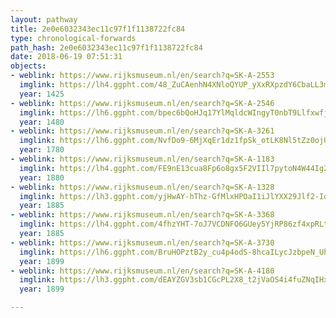 ```yaml
---
layout: pathway
title: 2e0e6032343ec11c97f1f1138722fc84
type: chronological-forwards
path_hash: 2e0e6032343ec11c97f1f1138722fc84
date: 2018-06-19 07:51:31
objects:
- weblink: https://www.rijksmuseum.nl/en/search?q=SK-A-2553
  imglink: https://lh4.ggpht.com/48_ZuCAenhN4XNloQYUP_yXxRXpzdY6CbaLL3mTBgAslMY_SCAMx9pePIiG0BM_8aEA1b_CiNWRvzOSqc4EVAaXSIQ=s200
  year: 1425
- weblink: https://www.rijksmuseum.nl/en/search?q=SK-A-2546
  imglink: https://lh6.ggpht.com/bpec6bQoHJq17YlMqldcWIngyT0nbT9Llfxwfj69cUjJHOeCgxV8G9iqMPw4YLEz54ff5YdVbO5RUmNPaLjTQqxpNdo=s200
  year: 1480
- weblink: https://www.rijksmuseum.nl/en/search?q=SK-A-3261
  imglink: https://lh6.ggpht.com/NvfDo9-6MjXqEr1dz1fpSk_otLK8Nl5tZz0ojUlgwY3M2Owu9RnI-fLpPb94OvWDt6-fXhE0dbiNjnAUY49J7q-eAU8=s200
  year: 1780
- weblink: https://www.rijksmuseum.nl/en/search?q=SK-A-1183
  imglink: https://lh4.ggpht.com/FE9nE13cua8Fp6o8gx5F2VIIl7pytoN4W44Ig2S_lO0r-hrFL2UoIiEjtm-PtO_tbUjuWLEUK0oX_5F324meTp1ZHnEc=s200
  year: 1880
- weblink: https://www.rijksmuseum.nl/en/search?q=SK-A-1328
  imglink: https://lh3.ggpht.com/yjHwAY-hThz-GfMlxHPOaI1iJlYXX29Jlf2-IoCJ7VVJOAdGQ1owcIt5ehwRVle2Rq6nCmbn5OLoHUiLL_AlXD5IbnA=s200
  year: 1885
- weblink: https://www.rijksmuseum.nl/en/search?q=SK-A-3368
  imglink: https://lh4.ggpht.com/4fhzYHT-7oJ7VCDNFO6GUey5YjRP86zf4xpRLt437FIT2xA--OgZfJF1q8qtsYVWAql6QwHl8zN67lp6FSC2pBRDXsI=s200
  year: 1885
- weblink: https://www.rijksmuseum.nl/en/search?q=SK-A-3730
  imglink: https://lh6.ggpht.com/BruHOPztB2y_cu4p4odS-8hcaILycJzbpeN_Uh1wSCxQg9htbcM0D5ucIjwwf-1D1PQAX8bnhX8q6lu_PtiUuPF5swA=s200
  year: 1899
- weblink: https://www.rijksmuseum.nl/en/search?q=SK-A-4180
  imglink: https://lh3.ggpht.com/dEAYZGV3sb1CGcPL2X8_t2jVaOS4i4fuZNqIHxJ30Efd9WkaU9ylRrdQLF4A-DQs0sBCxwmmDn8LkQcMcS4tph1diqet=s200
  year: 1899

---
```

